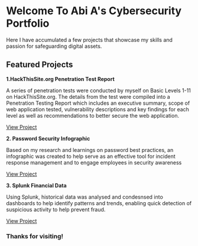 # Welcome To Abi A's Cybersecurity Portfolio

Here I have accumulated a few projects that showcase my skills and passion for safeguarding digital assets. 

## Featured Projects

**1.HackThisSite.org Penetration Test Report**

A series of penetration tests were conducted by myself on Basic Levels 1-11 on HackThisSite.org. The details from the test were compiled into a Penetration Testing Report which includes an executive summary, scope of web application tested, vulnerability descriptions and key findings for each level as well as recommendations to better secure the web application.

[View Project]("https://github.com/AbiAdegbite/Cybersecurity/blob/9c60f191201a4b3a0e4813de626f38f64a820a53/Penetration%20Testing%20Report.pdf.pdf")
  


**2. Password Security Infographic**

Based on my research and learnings on password best practices, an infographic was created to help serve as an effective tool for incident response management and to engage employees in security awareness

[View Project]("https://github.com/AbiAdegbite/Cybersecurity/blob/9c60f191201a4b3a0e4813de626f38f64a820a53/Cybersecurity-infographic.pdf.pdf")



**3. Splunk Financial Data**

Using Splunk, historical data was analysed and condesnsed into dashboards to help identify patterns and trends, enabling quick detection of suspicious activity to help prevent fraud.

[View Project]("https://github.com/AbiAdegbite/Cybersecurity/blob/9c60f191201a4b3a0e4813de626f38f64a820a53/fraud_detection_dashboard-2024-08-29.pdf")



### Thanks for visiting!

